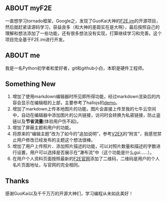 ## ABOUT myF2E

一直想学习tornado框架，Google之，发现了GuoKai大神的[F2E.im](https://github.com/PaulGuo/F2E.im)的开源项目，然后就赶紧读源码学习，获益良多（和大神的差距实在是大啊），最后按照自己的理解和想法添加了一些功能，还有很多想法没有实现，打算继续学习和完善。这个项目完全基于F2E.im进行开发。

## ABOUT me
我是一名Python初学者和爱好者，git和github小白，本职是硬件工程师。

## Something New

1. 增加了使用markdown编辑器时所见即所得功能，经过markdown渲染后的内容会显示在编辑框的上部，主要参考了hallojs的[demo](http://hallojs.org/demo/markdown/)。
2. 增加了markdown上传本地图片的功能，图片会直接上传至我的七牛云空间中，自动在编辑器中添加图片的公共链接，访问时会转换为私密链接，防止盗链以及**节省流量**(体验用户伤不起)。
3. 增加了屏蔽主题和用户的功能。
4. 将原来的“编辑主题”改为了如今的“追加说明”，参考[V2EX](https://www.v2ex.com/)的“附言”，我感觉禁止用户修改已经发布的主题这个想法很棒。
5. 增加了用户上传照片、添加照片描述的功能，可以对照片数量和描述的字数进行设置，用户可以选择是否展示在“瀑布流”中（这个功能是什么gui……）。
6. 在用户个人资料页面按照最新的[F2E官网](http://www.f2e.im/)添加了二维码，二维码是用户的个人名片页面地址，与官网的完全相同。

## Thanks

感谢GuoKai以及千千万万的开源大神们，学习编程从未如此美好！
